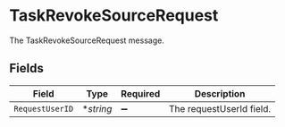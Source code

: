 # TaskRevokeSourceRequest

The TaskRevokeSourceRequest message.


## Fields

| Field                    | Type                     | Required                 | Description              |
| ------------------------ | ------------------------ | ------------------------ | ------------------------ |
| `RequestUserID`          | **string*                | :heavy_minus_sign:       | The requestUserId field. |